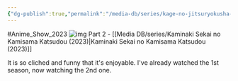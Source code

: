 ```yaml
---
{"dg-publish":true,"permalink":"/media-db/series/kage-no-jitsuryokusha-ni-naritakute-2022/","title":"Kage no Jitsuryokusha ni Naritakute!","tags":["mediaDB/tv/series"],"noteIcon":"1"}
---
```


#Anime_Show_2023 
![img](https://cdn.myanimelist.net/images/anime/1874/121869.jpg)
Part 2 - [[Media DB/series/Kaminaki Sekai no Kamisama Katsudou (2023)\|Kaminaki Sekai no Kamisama Katsudou (2023)]]

It is so cliched and funny that it's enjoyable.
I've already watched the 1st season, now watching the 2nd one.